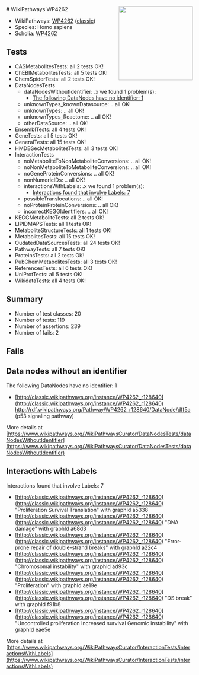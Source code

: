 <img style="float: right; width: 200px" src="https://upload.wikimedia.org/wikipedia/commons/thumb/8/83/Wplogo_with_text_500.png/640px-Wplogo_with_text_500.png" />
# WikiPathways WP4262

* WikiPathways: [WP4262](https://wikipathways.org/pathways/WP4262) ([classic](https://classic.wikipathways.org/instance/WP4262))
* Species: Homo sapiens
* Scholia: [WP4262](https://scholia.toolforge.org/wikipathways/WP4262)
## Tests
* CASMetabolitesTests: all 2 tests OK!
* ChEBIMetabolitesTests: all 5 tests OK!
* ChemSpiderTests: all 2 tests OK!
* DataNodesTests
    * dataNodesWithoutIdentifier: .x we found 1 problem(s):
        * [The following DataNodes have no identifier: 1](#d2d32fa0)
    * unknownTypes_knownDatasource: .. all OK!
    * unknownTypes: .. all OK!
    * unknownTypes_Reactome: .. all OK!
    * otherDataSource: .. all OK!
* EnsemblTests: all 4 tests OK!
* GeneTests: all 5 tests OK!
* GeneralTests: all 15 tests OK!
* HMDBSecMetabolitesTests: all 3 tests OK!
* InteractionTests
    * noMetaboliteToNonMetaboliteConversions: .. all OK!
    * noNonMetaboliteToMetaboliteConversions: .. all OK!
    * noGeneProteinConversions: .. all OK!
    * nonNumericIDs: .. all OK!
    * interactionsWithLabels: .x we found 1 problem(s):
        * [Interactions found that involve Labels: 7](#630d267e)
    * possibleTranslocations: .. all OK!
    * noProteinProteinConversions: .. all OK!
    * incorrectKEGGIdentifiers: .. all OK!
* KEGGMetaboliteTests: all 2 tests OK!
* LIPIDMAPSTests: all 1 tests OK!
* MetaboliteStructureTests: all 1 tests OK!
* MetabolitesTests: all 15 tests OK!
* OudatedDataSourcesTests: all 24 tests OK!
* PathwayTests: all 7 tests OK!
* ProteinsTests: all 2 tests OK!
* PubChemMetabolitesTests: all 3 tests OK!
* ReferencesTests: all 6 tests OK!
* UniProtTests: all 5 tests OK!
* WikidataTests: all 4 tests OK!


## Summary

* Number of test classes: 20
* Number of tests: 119
* Number of assertions: 239
* Number of fails: 2

## Fails

<a name="d2d32fa0" />

## Data nodes without an identifier

The following DataNodes have no identifier: 1

* [http://classic.wikipathways.org/instance/WP4262_r128640](http://classic.wikipathways.org/instance/WP4262_r128640) http://rdf.wikipathways.org/Pathway/WP4262_r128640/DataNode/dff5a (p53 signaling
pathway)


More details at [https://www.wikipathways.org/WikiPathwaysCurator/DataNodesTests/dataNodesWithoutIdentifier](https://www.wikipathways.org/WikiPathwaysCurator/DataNodesTests/dataNodesWithoutIdentifier)

<a name="630d267e" />

## Interactions with Labels

Interactions found that involve Labels: 7

* [http://classic.wikipathways.org/instance/WP4262_r128640](http://classic.wikipathways.org/instance/WP4262_r128640) "Proliferation
Survival
Translation" with graphId a5338
* [http://classic.wikipathways.org/instance/WP4262_r128640](http://classic.wikipathways.org/instance/WP4262_r128640) "DNA damage" with graphId a68d3
* [http://classic.wikipathways.org/instance/WP4262_r128640](http://classic.wikipathways.org/instance/WP4262_r128640) "Error-prone repair of
double-strand breaks" with graphId a22c4
* [http://classic.wikipathways.org/instance/WP4262_r128640](http://classic.wikipathways.org/instance/WP4262_r128640) "Chromosomal 
instability" with graphId ad93c
* [http://classic.wikipathways.org/instance/WP4262_r128640](http://classic.wikipathways.org/instance/WP4262_r128640) "Proliferation" with graphId ae19e
* [http://classic.wikipathways.org/instance/WP4262_r128640](http://classic.wikipathways.org/instance/WP4262_r128640) "DS break" with graphId f91b8
* [http://classic.wikipathways.org/instance/WP4262_r128640](http://classic.wikipathways.org/instance/WP4262_r128640) "Uncontrolled proliferation
Increased survival
Genomic instability" with graphId eae5e


More details at [https://www.wikipathways.org/WikiPathwaysCurator/InteractionTests/interactionsWithLabels](https://www.wikipathways.org/WikiPathwaysCurator/InteractionTests/interactionsWithLabels)

